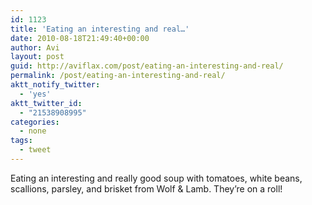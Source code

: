 ```yaml
---
id: 1123
title: 'Eating an interesting and real…'
date: 2010-08-18T21:49:40+00:00
author: Avi
layout: post
guid: http://aviflax.com/post/eating-an-interesting-and-real/
permalink: /post/eating-an-interesting-and-real/
aktt_notify_twitter:
  - 'yes'
aktt_twitter_id:
  - "21538908995"
categories:
  - none
tags:
  - tweet
---
```

Eating an interesting and really good soup with tomatoes, white beans, scallions, parsley, and brisket from Wolf & Lamb. They&#8217;re on a roll!